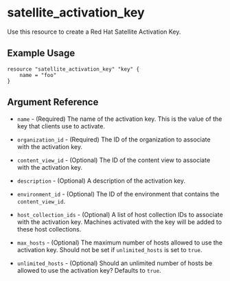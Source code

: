 # satellite\_activation\_key

Use this resource to create a Red Hat Satellite Activation Key.

## Example Usage

```hcl
resource "satellite_activation_key" "key" {
    name = "foo"
}
```

## Argument Reference

* `name` - (Required) The name of the activation key.  This is the value of the key that clients
  use to activate.

* `organization_id` - (Required) The ID of the organization to associate with the activation key.

* `content_view_id` - (Optional) The ID of the content view to associate with the activation key.

* `description` - (Optional) A description of the activation key.

* `environment_id` - (Optional) The ID of the environment that contains the `content_view_id`.

* `host_collection_ids` - (Optional) A list of host collection IDs to associate with the activation key.
  Machines activated with the key will be added to these host collections.

* `max_hosts` - (Optional) The maximum number of hosts allowed to use the activation key. Should not be set
  if `unlimited_hosts` is set to `true`.

* `unlimited_hosts` - (Optional) Should an unlimited number of hosts be allowed to use the activation key?
  Defaults to `true`.

